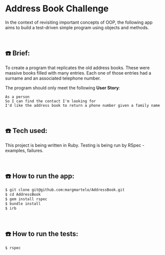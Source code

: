 # Address Book Challenge #

In the context of revisiting important concepts of OOP, the following app aims to build a test-driven simple program using objects and methods.

<p>&nbsp;</p> 

## ☎️  **Brief:**

To create a program that replicates the old address books. These were massive books filled with many entries. Each one of those entries had a surname and an associated telephone number.

The program should only meet the following **User Story**:

```
As a person
So I can find the contact I'm looking for
I'd like the address book to return a phone number given a family name

```
<p>&nbsp;</p>

## ☎️ **Tech used:**
This project is being written in Ruby.
Testing is being run by RSpec - examples, failures.

<p>&nbsp;</p>

## ☎️ **How to run the app:**
```bash
$ git clone git@github.com:margmartelo/AddressBook.git
$ cd AddressBook
$ gem install rspec
$ bundle install
$ irb
```
<p>&nbsp;</p>

## ☎️ **How to run the tests:**
```bash
$ rspec
```
<p>&nbsp;</p>
